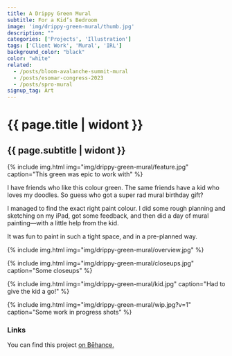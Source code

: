 ```yaml
---
title: A Drippy Green Mural
subtitle: For a Kid’s Bedroom
image: 'img/drippy-green-mural/thumb.jpg'
description: ""
categories: ['Projects', 'Illustration']
tags: ['Client Work', 'Mural', 'IRL']
background_color: "black"
color: "white"
related:
  - /posts/bloom-avalanche-summit-mural
  - /posts/esomar-congress-2023
  - /posts/spro-mural
signup_tag: Art
---
```

# {{ page.title | widont }}
## {{ page.subtitle | widont }}

{% include img.html img="img/drippy-green-mural/feature.jpg" caption="This green was epic to work with" %}

I have friends who like this colour green. The same friends have a kid who loves my doodles. So guess who got a super rad mural birthday gift?

I managed to find the exact right paint colour. I did some rough planning and sketching on my iPad, got some feedback, and then did a day of mural painting—with a little help from the kid.

It was fun to paint in such a tight space, and in a pre-planned way.

{% include img.html img="img/drippy-green-mural/overview.jpg" %}

{% include img.html img="img/drippy-green-mural/closeups.jpg" caption="Some closeups" %}

{% include img.html img="img/drippy-green-mural/kid.jpg" caption="Had to give the kid a go!" %}

{% include img.html img="img/drippy-green-mural/wip.jpg?v=1" caption="Some work in progress shots" %}


### Links
You can find this project [on Bēhance.]()